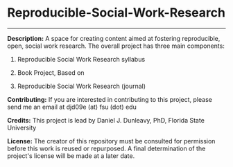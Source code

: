 # Reproducible-Social-Work-Research
-----

**Description:** A space for creating content aimed at fostering reproducible, open, social work research. The overall project has three main components:

  1. Reproducible Social Work Research syllabus
  
  2. Book Project, Based on 
  
  3. Reproducible Social Work Research (journal)

**Contributing:** If you are interested in contributing to this project, please send me an email at djd09e (at) fsu (dot) edu

**Credits:** This project is lead by Daniel J. Dunleavy, PhD, Florida State University

**License:** The creator of this repository must be consulted for permission before this work is reused or repurposed. A final determination of the project's license will be made at a later date.
